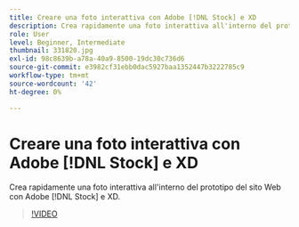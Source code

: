 ```yaml
---
title: Creare una foto interattiva con Adobe [!DNL Stock] e XD
description: Crea rapidamente una foto interattiva all'interno del prototipo del sito Web con Adobe [!DNL Stock]  e XD
role: User
level: Beginner, Intermediate
thumbnail: 331820.jpg
exl-id: 98c8639b-a78a-40a9-8500-19dc30c736d6
source-git-commit: e3982cf31ebb0dac5927baa1352447b3222785c9
workflow-type: tm+mt
source-wordcount: '42'
ht-degree: 0%

---
```


# Creare una foto interattiva con Adobe [!DNL Stock] e XD

Crea rapidamente una foto interattiva all&#39;interno del prototipo del sito Web con Adobe [!DNL Stock] e XD.

>[!VIDEO](https://video.tv.adobe.com/v/331820?hidetitle=true)
